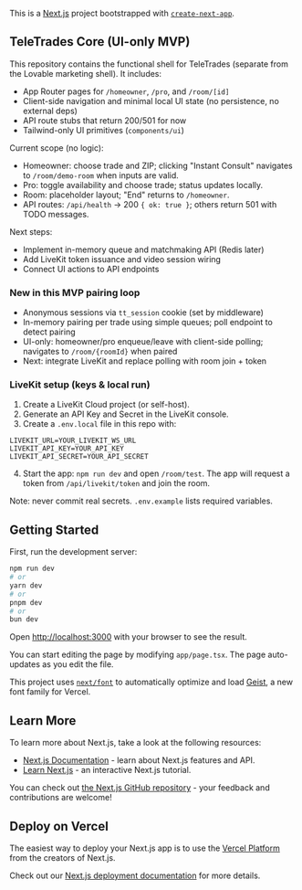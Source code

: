 This is a [Next.js](https://nextjs.org) project bootstrapped with [`create-next-app`](https://nextjs.org/docs/app/api-reference/cli/create-next-app).

## TeleTrades Core (UI-only MVP)

This repository contains the functional shell for TeleTrades (separate from the Lovable marketing shell). It includes:

- App Router pages for `/homeowner`, `/pro`, and `/room/[id]`
- Client-side navigation and minimal local UI state (no persistence, no external deps)
- API route stubs that return 200/501 for now
- Tailwind-only UI primitives (`components/ui`)

Current scope (no logic):

- Homeowner: choose trade and ZIP; clicking "Instant Consult" navigates to `/room/demo-room` when inputs are valid.
- Pro: toggle availability and choose trade; status updates locally.
- Room: placeholder layout; "End" returns to `/homeowner`.
- API routes: `/api/health` → 200 `{ ok: true }`; others return 501 with TODO messages.

Next steps:

- Implement in-memory queue and matchmaking API (Redis later)
- Add LiveKit token issuance and video session wiring
- Connect UI actions to API endpoints

### New in this MVP pairing loop

- Anonymous sessions via `tt_session` cookie (set by middleware)
- In-memory pairing per trade using simple queues; poll endpoint to detect pairing
- UI-only: homeowner/pro enqueue/leave with client-side polling; navigates to `/room/{roomId}` when paired
- Next: integrate LiveKit and replace polling with room join + token

### LiveKit setup (keys & local run)

1. Create a LiveKit Cloud project (or self-host).
2. Generate an API Key and Secret in the LiveKit console.
3. Create a `.env.local` file in this repo with:

```
LIVEKIT_URL=YOUR_LIVEKIT_WS_URL
LIVEKIT_API_KEY=YOUR_API_KEY
LIVEKIT_API_SECRET=YOUR_API_SECRET
```

4. Start the app: `npm run dev` and open `/room/test`. The app will request a token from `/api/livekit/token` and join the room.

Note: never commit real secrets. `.env.example` lists required variables.

## Getting Started

First, run the development server:

```bash
npm run dev
# or
yarn dev
# or
pnpm dev
# or
bun dev
```

Open [http://localhost:3000](http://localhost:3000) with your browser to see the result.

You can start editing the page by modifying `app/page.tsx`. The page auto-updates as you edit the file.

This project uses [`next/font`](https://nextjs.org/docs/app/building-your-application/optimizing/fonts) to automatically optimize and load [Geist](https://vercel.com/font), a new font family for Vercel.

## Learn More

To learn more about Next.js, take a look at the following resources:

- [Next.js Documentation](https://nextjs.org/docs) - learn about Next.js features and API.
- [Learn Next.js](https://nextjs.org/learn) - an interactive Next.js tutorial.

You can check out [the Next.js GitHub repository](https://github.com/vercel/next.js) - your feedback and contributions are welcome!

## Deploy on Vercel

The easiest way to deploy your Next.js app is to use the [Vercel Platform](https://vercel.com/new?utm_medium=default-template&filter=next.js&utm_source=create-next-app&utm_campaign=create-next-app-readme) from the creators of Next.js.

Check out our [Next.js deployment documentation](https://nextjs.org/docs/app/building-your-application/deploying) for more details.
